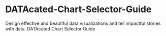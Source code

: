 # DATAcated-Chart-Selector-Guide
Design effective and beautiful data visualizations and tell impactful stories with data. DATAcated Chart Selector Guide
